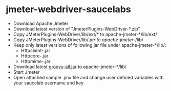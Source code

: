# jmeter-webdriver-saucelabs
- Download Apache Jmeter
- Download latest version of "JmeterPlugins-WebDriver-*.zip"
- Copy JMeterPlugins-WebDriver/lib/ext/* to apache-jmeter-*/lib/ext/
- Copy JMeterPlugins-WebDriver/lib/*.jar to apache-jmeter-*/lib/
- Keep only latest versions of following jar file under apache-jmeter-*/lib/:
  - Httpclient-.jar
  - Httpcore-.jar
  - Httpmime-.jar
- Download latest [groovy-all.jar](http://mvnrepository.com/artifact/org.codehaus.groovy/groovy-all) to apache-jmeter-*/lib/
- Start Jmeter
- Open attached sample .jmx file and change user defined variables with your saucelab username and key
